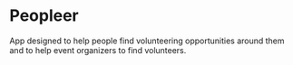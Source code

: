 # Peopleer
App designed to help people find volunteering opportunities around them and to help event organizers to find volunteers.

